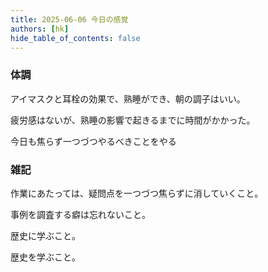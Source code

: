 ```yaml
---
title: 2025-06-06 今日の感覚
authors: [hk]
hide_table_of_contents: false
---
```


### 体調

アイマスクと耳栓の効果で、熟睡ができ、朝の調子はいい。

疲労感はないが、熟睡の影響で起きるまでに時間がかかった。

今日も焦らず一つづつやるべきことをやる


<!-- truncate -->


### 雑記

作業にあたっては、疑問点を一つづつ焦らずに消していくこと。

事例を調査する癖は忘れないこと。

歴史に学ぶこと。

歴史を学ぶこと。